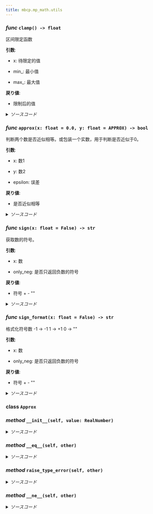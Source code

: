 ```yaml
---
title: mbcp.mp_math.utils
---
```

### *func* `clamp() -> float`


区间限定函数

**引数**:

- x: 待限定的值  

- min_: 最小值  

- max_: 最大值  

**戻り値**:

- 限制后的值



<details>
<summary> <i>ソースコード</i> </summary>

```python
def clamp(x: float, min_: float, max_: float) -> float:
    """
    区间限定函数
    Args:
        x: 待限定的值
        min_: 最小值
        max_: 最大值

    Returns:
        限制后的值
    """
    return max(min(x, max_), min_)
```
</details>

### *func* `approx(x: float = 0.0, y: float = APPROX) -> bool`


判断两个数是否近似相等。或包装一个实数，用于判断是否近似于0。

**引数**:

- x: 数1  

- y: 数2  

- epsilon: 误差  

**戻り値**:

- 是否近似相等



<details>
<summary> <i>ソースコード</i> </summary>

```python
def approx(x: float, y: float=0.0, epsilon: float=APPROX) -> bool:
    """
    判断两个数是否近似相等。或包装一个实数，用于判断是否近似于0。
    Args:
        x: 数1
        y: 数2
        epsilon: 误差
    Returns:
        是否近似相等
    """
    return abs(x - y) < epsilon
```
</details>

### *func* `sign(x: float = False) -> str`


获取数的符号。

**引数**:

- x: 数  

- only_neg: 是否只返回负数的符号  

**戻り値**:

- 符号 + - ""



<details>
<summary> <i>ソースコード</i> </summary>

```python
def sign(x: float, only_neg: bool=False) -> str:
    """获取数的符号。
    Args:
        x: 数
        only_neg: 是否只返回负数的符号
    Returns:
        符号 + - ""
    """
    if x > 0:
        return '+' if not only_neg else ''
    elif x < 0:
        return '-'
    else:
        return ''
```
</details>

### *func* `sign_format(x: float = False) -> str`


格式化符号数
-1 -> -1
1 -> +1
0 -> ""

**引数**:

- x: 数  

- only_neg: 是否只返回负数的符号  

**戻り値**:

- 符号 + - ""



<details>
<summary> <i>ソースコード</i> </summary>

```python
def sign_format(x: float, only_neg: bool=False) -> str:
    """格式化符号数
    -1 -> -1
    1 -> +1
    0 -> ""
    Args:
        x: 数
        only_neg: 是否只返回负数的符号
    Returns:
        符号 + - ""
    """
    if x > 0:
        return f'+{x}' if not only_neg else f'{x}'
    elif x < 0:
        return f'-{abs(x)}'
    else:
        return ''
```
</details>

### **class** `Approx`
### *method* `__init__(self, value: RealNumber)`


<details>
<summary> <i>ソースコード</i> </summary>

```python
def __init__(self, value: RealNumber):
    self.value = value
```
</details>

### *method* `__eq__(self, other)`


<details>
<summary> <i>ソースコード</i> </summary>

```python
def __eq__(self, other):
    if isinstance(self.value, (float, int)):
        if isinstance(other, (float, int)):
            return abs(self.value - other) < APPROX
        else:
            self.raise_type_error(other)
    elif isinstance(self.value, Vector3):
        if isinstance(other, (Vector3, Point3, Plane3, Line3)):
            return all([approx(self.value.x, other.x), approx(self.value.y, other.y), approx(self.value.z, other.z)])
        else:
            self.raise_type_error(other)
```
</details>

### *method* `raise_type_error(self, other)`


<details>
<summary> <i>ソースコード</i> </summary>

```python
def raise_type_error(self, other):
    raise TypeError(f'Unsupported type: {type(self.value)} and {type(other)}')
```
</details>

### *method* `__ne__(self, other)`


<details>
<summary> <i>ソースコード</i> </summary>

```python
def __ne__(self, other):
    return not self.__eq__(other)
```
</details>

